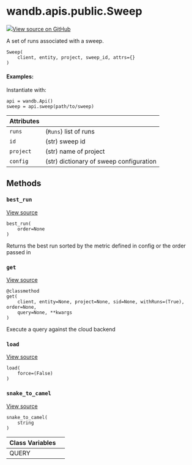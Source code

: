 # wandb.apis.public.Sweep

[![](https://www.tensorflow.org/images/GitHub-Mark-32px.png)View source on GitHub](https://www.github.com/wandb/client/tree/v0.10.31/wandb/apis/public.py#L1410-L1593)

A set of runs associated with a sweep.

```text
Sweep(
    client, entity, project, sweep_id, attrs={}
)
```

#### Examples:

Instantiate with:

```text
api = wandb.Api()
sweep = api.sweep(path/to/sweep)
```

| Attributes |  |
| :--- | :--- |
|  `runs` |  \(`Runs`\) list of runs |
|  `id` |  \(str\) sweep id |
|  `project` |  \(str\) name of project |
|  `config` |  \(str\) dictionary of sweep configuration |

## Methods

### `best_run` <a id="best_run"></a>

[View source](https://www.github.com/wandb/client/tree/v0.10.31/wandb/apis/public.py#L1501-L1524)

```text
best_run(
    order=None
)
```

Returns the best run sorted by the metric defined in config or the order passed in

### `get` <a id="get"></a>

[View source](https://www.github.com/wandb/client/tree/v0.10.31/wandb/apis/public.py#L1540-L1590)

```text
@classmethod
get(
    client, entity=None, project=None, sid=None, withRuns=(True), order=None,
    query=None, **kwargs
)
```

Execute a query against the cloud backend

### `load` <a id="load"></a>

[View source](https://www.github.com/wandb/client/tree/v0.10.31/wandb/apis/public.py#L1481-L1490)

```text
load(
    force=(False)
)
```

### `snake_to_camel` <a id="snake_to_camel"></a>

[View source](https://www.github.com/wandb/client/tree/v0.10.31/wandb/apis/public.py#L567-L569)

```text
snake_to_camel(
    string
)
```

| Class Variables |  |
| :--- | :--- |
|  QUERY |  |

